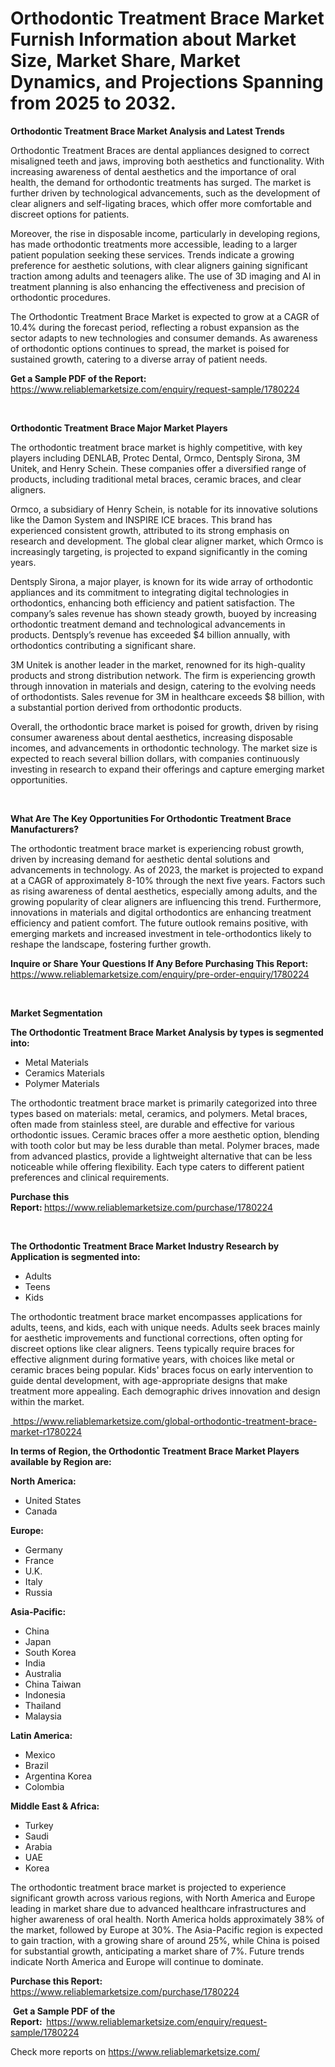 <p><h1>Orthodontic Treatment Brace Market Furnish Information about Market Size, Market Share, Market Dynamics, and Projections Spanning from 2025 to 2032.</h1></p><p><strong>Orthodontic Treatment Brace Market Analysis and Latest Trends</strong></p>
<p><p>Orthodontic Treatment Braces are dental appliances designed to correct misaligned teeth and jaws, improving both aesthetics and functionality. With increasing awareness of dental aesthetics and the importance of oral health, the demand for orthodontic treatments has surged. The market is further driven by technological advancements, such as the development of clear aligners and self-ligating braces, which offer more comfortable and discreet options for patients. </p><p>Moreover, the rise in disposable income, particularly in developing regions, has made orthodontic treatments more accessible, leading to a larger patient population seeking these services. Trends indicate a growing preference for aesthetic solutions, with clear aligners gaining significant traction among adults and teenagers alike. The use of 3D imaging and AI in treatment planning is also enhancing the effectiveness and precision of orthodontic procedures.</p><p>The Orthodontic Treatment Brace Market is expected to grow at a CAGR of 10.4% during the forecast period, reflecting a robust expansion as the sector adapts to new technologies and consumer demands. As awareness of orthodontic options continues to spread, the market is poised for sustained growth, catering to a diverse array of patient needs.</p></p>
<p><strong>Get a Sample PDF of the Report:&nbsp;</strong> <a href="https://www.reliablemarketsize.com/enquiry/request-sample/1780224?utm_campaign=3308&utm_medium=2&utm_source=Github&utm_content=ia&utm_term=25032025&utm_id=orthodontic-treatment-brace">https://www.reliablemarketsize.com/enquiry/request-sample/1780224</a></p>
<p>&nbsp;</p>
<p><strong>Orthodontic Treatment Brace Major Market Players</strong></p>
<p><p>The orthodontic treatment brace market is highly competitive, with key players including DENLAB, Protec Dental, Ormco, Dentsply Sirona, 3M Unitek, and Henry Schein. These companies offer a diversified range of products, including traditional metal braces, ceramic braces, and clear aligners.</p><p>Ormco, a subsidiary of Henry Schein, is notable for its innovative solutions like the Damon System and INSPIRE ICE braces. This brand has experienced consistent growth, attributed to its strong emphasis on research and development. The global clear aligner market, which Ormco is increasingly targeting, is projected to expand significantly in the coming years.</p><p>Dentsply Sirona, a major player, is known for its wide array of orthodontic appliances and its commitment to integrating digital technologies in orthodontics, enhancing both efficiency and patient satisfaction. The company’s sales revenue has shown steady growth, buoyed by increasing orthodontic treatment demand and technological advancements in products. Dentsply’s revenue has exceeded $4 billion annually, with orthodontics contributing a significant share.</p><p>3M Unitek is another leader in the market, renowned for its high-quality products and strong distribution network. The firm is experiencing growth through innovation in materials and design, catering to the evolving needs of orthodontists. Sales revenue for 3M in healthcare exceeds $8 billion, with a substantial portion derived from orthodontic products.</p><p>Overall, the orthodontic brace market is poised for growth, driven by rising consumer awareness about dental aesthetics, increasing disposable incomes, and advancements in orthodontic technology. The market size is expected to reach several billion dollars, with companies continuously investing in research to expand their offerings and capture emerging market opportunities.</p></p>
<p>&nbsp;</p>
<p><strong>What Are The Key Opportunities For Orthodontic Treatment Brace Manufacturers?</strong></p>
<p><p>The orthodontic treatment brace market is experiencing robust growth, driven by increasing demand for aesthetic dental solutions and advancements in technology. As of 2023, the market is projected to expand at a CAGR of approximately 8-10% through the next five years. Factors such as rising awareness of dental aesthetics, especially among adults, and the growing popularity of clear aligners are influencing this trend. Furthermore, innovations in materials and digital orthodontics are enhancing treatment efficiency and patient comfort. The future outlook remains positive, with emerging markets and increased investment in tele-orthodontics likely to reshape the landscape, fostering further growth.</p></p>
<p><strong>Inquire or Share Your Questions If Any Before Purchasing This Report:</strong> <a href="https://www.reliablemarketsize.com/enquiry/pre-order-enquiry/1780224?utm_campaign=3308&utm_medium=2&utm_source=Github&utm_content=ia&utm_term=25032025&utm_id=orthodontic-treatment-brace">https://www.reliablemarketsize.com/enquiry/pre-order-enquiry/1780224</a></p>
<p>&nbsp;</p>
<p><strong>Market Segmentation</strong></p>
<p><strong>The Orthodontic Treatment Brace Market Analysis by types is segmented into:</strong></p>
<p><ul><li>Metal Materials</li><li>Ceramics Materials</li><li>Polymer Materials</li></ul></p>
<p><p>The orthodontic treatment brace market is primarily categorized into three types based on materials: metal, ceramics, and polymers. Metal braces, often made from stainless steel, are durable and effective for various orthodontic issues. Ceramic braces offer a more aesthetic option, blending with tooth color but may be less durable than metal. Polymer braces, made from advanced plastics, provide a lightweight alternative that can be less noticeable while offering flexibility. Each type caters to different patient preferences and clinical requirements.</p></p>
<p><strong>Purchase this Report:&nbsp;</strong><a href="https://www.reliablemarketsize.com/purchase/1780224?utm_campaign=3308&utm_medium=2&utm_source=Github&utm_content=ia&utm_term=25032025&utm_id=orthodontic-treatment-brace">https://www.reliablemarketsize.com/purchase/1780224</a></p>
<p>&nbsp;</p>
<p><strong>The Orthodontic Treatment Brace Market Industry Research by Application is segmented into:</strong></p>
<p><ul><li>Adults</li><li>Teens</li><li>Kids</li></ul></p>
<p><p>The orthodontic treatment brace market encompasses applications for adults, teens, and kids, each with unique needs. Adults seek braces mainly for aesthetic improvements and functional corrections, often opting for discreet options like clear aligners. Teens typically require braces for effective alignment during formative years, with choices like metal or ceramic braces being popular. Kids' braces focus on early intervention to guide dental development, with age-appropriate designs that make treatment more appealing. Each demographic drives innovation and design within the market.</p></p>
<p><a href="https://www.reliablemarketsize.com/global-orthodontic-treatment-brace-market-r1780224?utm_campaign=3308&utm_medium=2&utm_source=Github&utm_content=ia&utm_term=25032025&utm_id=orthodontic-treatment-brace">&nbsp;https://www.reliablemarketsize.com/global-orthodontic-treatment-brace-market-r1780224</a></p>
<p><strong>In terms of Region, the Orthodontic Treatment Brace Market Players available by Region are:</strong></p>
<p>
    <p> <strong> North America: </strong>
        <ul>
            <li>United States</li>
            <li>Canada</li>
        </ul>
        </p> 
    <p> <strong> Europe: </strong>
        <ul>
            <li>Germany</li>
            <li>France</li>
            <li>U.K.</li>
            <li>Italy</li>
            <li>Russia</li>
        </ul>
        </p> 
    <p> <strong> Asia-Pacific: </strong>
        <ul>
            <li>China</li>
            <li>Japan</li>
            <li>South Korea</li>
            <li>India</li>
            <li>Australia</li>
            <li>China Taiwan</li>
            <li>Indonesia</li>
            <li>Thailand</li>
            <li>Malaysia</li>
        </ul>
        </p> 
    <p> <strong> Latin America: </strong>
        <ul>
            <li>Mexico</li>
            <li>Brazil</li>
            <li>Argentina Korea</li>
            <li>Colombia</li>
        </ul>
        </p> 
    <p> <strong> Middle East & Africa: </strong>
        <ul>
            <li>Turkey</li>
            <li>Saudi</li>
            <li>Arabia</li>
            <li>UAE</li>
            <li>Korea</li>
        </ul>
    </p>
    </p>
<p><p>The orthodontic treatment brace market is projected to experience significant growth across various regions, with North America and Europe leading in market share due to advanced healthcare infrastructures and higher awareness of oral health. North America holds approximately 38% of the market, followed by Europe at 30%. The Asia-Pacific region is expected to gain traction, with a growing share of around 25%, while China is poised for substantial growth, anticipating a market share of 7%. Future trends indicate North America and Europe will continue to dominate.</p></p>
<p><strong>Purchase this Report: </strong><a href="https://www.reliablemarketsize.com/purchase/1780224?utm_campaign=3308&utm_medium=2&utm_source=Github&utm_content=ia&utm_term=25032025&utm_id=orthodontic-treatment-brace">https://www.reliablemarketsize.com/purchase/1780224</a></p>
<p>&nbsp;<strong>Get a Sample PDF of the Report:&nbsp;&nbsp;</strong><a href="https://www.reliablemarketsize.com/enquiry/request-sample/1780224?utm_campaign=3308&utm_medium=2&utm_source=Github&utm_content=ia&utm_term=25032025&utm_id=orthodontic-treatment-brace">https://www.reliablemarketsize.com/enquiry/request-sample/1780224</a></p>
<p><strong></strong></p>
<p>Check more reports on <a href="https://www.reliablemarketsize.com/?utm_campaign=3308&utm_medium=2&utm_source=Github&utm_content=ia&utm_term=25032025&utm_id=orthodontic-treatment-brace">https://www.reliablemarketsize.com/</a></p>